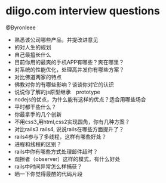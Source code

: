 # diigo.com interview questions

@Byronleee

* 熟悉该公司哪些产品，并提改进意见
* 的对人生的规划
* 自己最擅长什么
* 目前你用的最爽的手机APP有哪些？爽在哪里？
* 对系统的性能优化，处理高并发你有哪些方案？
* 对比佛道两家的特点
* 佛教对你的有哪些影响？谈谈你对它的认识
* 说说你了解的js原型继承　prototype
* nodejs的优点，为什么能有这样的优点？适合用哪些场合
* 平时都干些什么？
* 你最拿手的几个创新
* 不用css3,用html,css2实现圆角，你有几种方案？
* 对比rails3 rails4, 说说rails在哪些方面提升了？
* rails4参与了多线程，这样有哪些好处？
* 进程和线程的区别？
* rails中你有哪些方式处理邮件超时？
* 观擦者（observer）这样的模式，有什么好处
* rails中时间异常怎么样捕获？
* 晒一下你觉得最酷的代码片段
